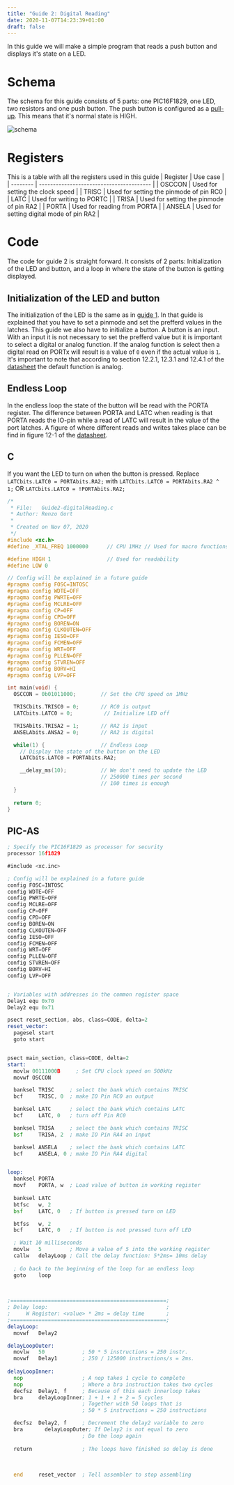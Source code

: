 ```yaml
---
title: "Guide 2: Digital Reading"
date: 2020-11-07T14:23:39+01:00
draft: false
---
```


In this guide we will make a simple program that reads a push button and displays it's state on a LED.

# Schema
The schema for this guide consists of 5 parts: one PIC16F1829, one LED, two resistors and one push button. The push button is configured as a [pull-up](https://en.wikipedia.org/wiki/Pull-up_resistor). This means that it's normal state is HIGH.

![schema]


# Registers
This is a table with all the registers used in this guide
| Register | Use case                                 |
| -------- | ---------------------------------------- |
| OSCCON   | Used for setting the clock speed         |
| TRISC    | Used for setting the pinmode of pin RC0  |
| LATC     | Used for writing to PORTC                |
| TRISA    | Used for setting the pinmode of pin RA2  |
| PORTA    | Used for reading from PORTA              |
| ANSELA   | Used for setting digital mode of pin RA2 |


# Code
The code for guide 2 is straight forward. It consists of 2 parts: Initialization of the LED and button, and a loop in where the state of the button is getting displayed.

## Initialization of the LED and button
The initialization of the LED is the same as in [guide 1](/guides/guide1). In that guide is explained that you have to set a pinmode and set the prefferd values in the latches. This guide we also have to initialize a button. A button is an input. With an input it is not necessary to set the prefferd value but it is important to select a digital or analog function. If the analog function is select then a digital read on PORTx will result is a value of `0` even if the actual value is `1`. It's important to note that according to section 12.2.1, 12.3.1 and 12.4.1 of the [datasheet] the default function is analog.

## Endless Loop
In the endless loop the state of the button will be read with the PORTA register. The difference between PORTA and LATC when reading is that PORTA reads the IO-pin while a read of LATC will result in the value of the port latches. A figure of where different reads and writes takes place can be find in figure 12-1 of the [datasheet].

## C
If you want the LED to turn on when the button is pressed. Replace `LATCbits.LATC0 = PORTAbits.RA2;` with `LATCbits.LATC0 = PORTAbits.RA2 ^ 1;` OR `LATCbits.LATC0 = !PORTAbits.RA2;`
```c
/*
 * File:   Guide2-digitalReading.c
 * Author: Renzo Gort
 *
 * Created on Nov 07, 2020
 */
#include <xc.h>
#define _XTAL_FREQ 1000000      // CPU 1MHz // Used for macro functions like '__delay_ms()'

#define HIGH 1                  // Used for readability
#define LOW 0

// Config will be explained in a future guide
#pragma config FOSC=INTOSC
#pragma config WDTE=OFF
#pragma config PWRTE=OFF
#pragma config MCLRE=OFF
#pragma config CP=OFF
#pragma config CPD=OFF
#pragma config BOREN=ON
#pragma config CLKOUTEN=OFF
#pragma config IESO=OFF
#pragma config FCMEN=OFF
#pragma config WRT=OFF
#pragma config PLLEN=OFF
#pragma config STVREN=OFF
#pragma config BORV=HI
#pragma config LVP=OFF

int main(void) {
  OSCCON = 0b01011000;        // Set the CPU speed on 1MHz

  TRISCbits.TRISC0 = 0;       // RC0 is output
  LATCbits.LATC0 = 0;          // Initialize LED off

  TRISAbits.TRISA2 = 1;       // RA2 is input
  ANSELAbits.ANSA2 = 0;       // RA2 is digital  

  while(1) {                  // Endless Loop
    // Display the state of the button on the LED
    LATCbits.LATC0 = PORTAbits.RA2;

    __delay_ms(10);           // We don't need to update the LED
                              // 250000 times per second
                              // 100 times is enough
  }
  
  return 0;
}
```

## PIC-AS
```asm
; Specify the PIC16F1829 as processor for security
processor 16f1829

#include <xc.inc>

; Config will be explained in a future guide
config FOSC=INTOSC
config WDTE=OFF
config PWRTE=OFF
config MCLRE=OFF
config CP=OFF
config CPD=OFF
config BOREN=ON
config CLKOUTEN=OFF
config IESO=OFF
config FCMEN=OFF
config WRT=OFF
config PLLEN=OFF
config STVREN=OFF
config BORV=HI
config LVP=OFF


; Variables with addresses in the common register space
Delay1 equ 0x70
Delay2 equ 0x71

psect reset_section, abs, class=CODE, delta=2
reset_vector:
  pagesel start
  goto start


psect main_section, class=CODE, delta=2
start:     
  movlw 00111000B	  ; Set CPU clock speed on 500kHz
  movwf OSCCON

  banksel TRISC     ; select the bank which contains TRISC     
  bcf     TRISC, 0  ; make IO Pin RC0 an output         

  banksel LATC      ; select the bank which contains LATC
  bcf     LATC, 0   ; turn off Pin RC0 

  banksel TRISA     ; select the bank which contains TRISC     
  bsf     TRISA, 2  ; make IO Pin RA4 an input         

  banksel ANSELA    ; select the bank which contains LATC
  bcf     ANSELA, 0 ; make IO Pin RA4 digital 


loop:    
  banksel PORTA 
  movf	  PORTA, w  ; Load value of button in working register
  
  banksel LATC
  btfsc   w, 2
  bsf     LATC, 0   ; If button is pressed turn on LED

  btfss   w, 2
  bcf     LATC, 0   ; If button is not pressed turn off LED

  ; Wait 10 milliseconds
  movlw   5         ; Move a value of 5 into the working register
  callw   delayLoop ; Call the delay function: 5*2ms= 10ms delay
    
  ; Go back to the beginning of the loop for an endless loop
  goto    loop
    

    
;==================================================;
; Delay loop:                                      ;
;     W Register: <value> * 2ms = delay time       ;
;==================================================;
delayLoop:
  movwf   Delay2

delayLoopOuter:
  movlw   50            ; 50 * 5 instructions = 250 instr. 
  movwf   Delay1        ; 250 / 125000 instructions/s = 2ms.
                  
delayLoopInner:
  nop                   ; A nop takes 1 cycle to complete
  nop                   ; Where a bra instruction takes two cycles
  decfsz  Delay1, f     ; Because of this each innerloop takes 
  bra     delayLoopInner; 1 + 1 + 1 + 2 = 5 cycles 
                        ; Together with 50 loops that is 
                        ; 50 * 5 instructions = 250 instructions

  decfsz  Delay2, f     ; Decrement the delay2 variable to zero
  bra	    delayLoopOuter; If Delay2 is not equal to zero
                        ; Do the loop again
  
  return                ; The loops have finished so delay is done
    
    
    
  end     reset_vector  ; Tell assembler to stop assembling
```

[schema]: /schemas/guide2-digitalReading.svg "Guide 2: Digital Reading | Schema"
[datasheet]: http://ww1.microchip.com/downloads/en/DeviceDoc/40001440E.pdf